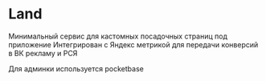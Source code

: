 # Land

Минимальный сервис для кастомных посадочных страниц под приложение
Интегрирован с Яндекс метрикой для передачи конверсий в ВК рекламу и РСЯ

Для админки используется pocketbase